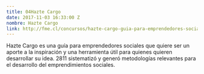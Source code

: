 ```yaml
---
title: 04Hazte Cargo
date: 2017-11-03 16:33:00 Z
nombre: Hazte Cargo
link: http://fme.cl/concursos/hazte-cargo-guia-para-emprendedores-sociales/
---
```


Hazte Cargo es una guía para emprendedores sociales que quiere ser un aporte a la inspiración y una herramienta útil para quienes quieren desarrollar su idea. 2811 sistematizó y generó metodologías relevantes para el desarrollo del emprendimientos sociales. 